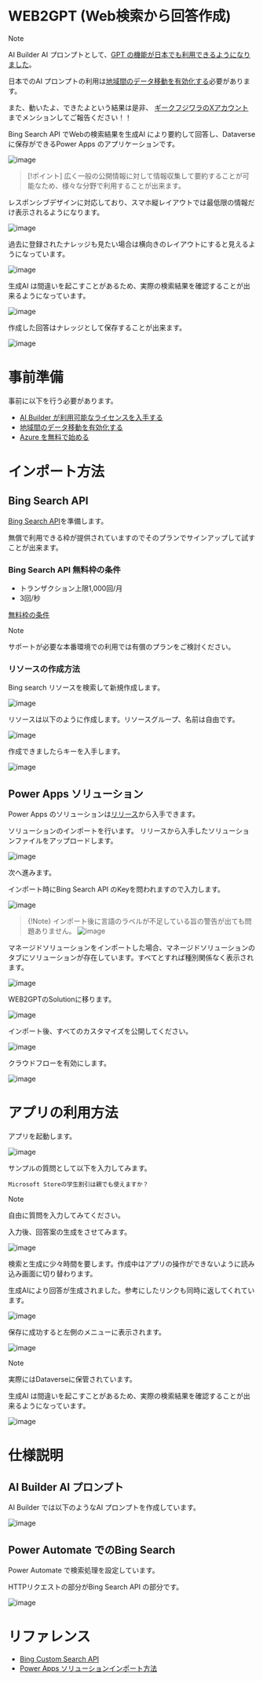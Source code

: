 # WEB2GPT (Web検索から回答作成)

> [!Note]
> AI Builder AI プロンプトとして、[GPT の機能が日本でも利用できるようになりました](https://learn.microsoft.com/ja-jp/ai-builder/availability-region)。
> 
> 日本でのAI プロンプトの利用は[地域間のデータ移動を有効化する](https://learn.microsoft.com/ja-jp/power-platform/admin/geographical-availability-copilot#enable-data-movement-across-regions)必要があります。
> 
> また、動いたよ、できたよという結果は是非、 [ギークフジワラのXアカウント](https://x.com/Geekfujiwara) までメンションしてご報告ください！！

Bing Search API でWebの検索結果を生成AI により要約して回答し、Dataverse に保存ができるPower Apps のアプリケーションです。

![image](https://github.com/geekfujiwara/WEB2GPT/assets/96101315/2d3ffeca-578b-4f41-87f5-8b88cf195114)

> [!ポイント]
> 広く一般の公開情報に対して情報収集して要約することが可能なため、様々な分野で利用することが出来ます。

レスポンシブデザインに対応しており、スマホ縦レイアウトでは最低限の情報だけ表示されるようになります。

![image](https://github.com/geekfujiwara/WEB2GPT/assets/96101315/9c0c2588-b6fd-43e8-970c-1dbd91a88cb0)

過去に登録されたナレッジも見たい場合は横向きのレイアウトにすると見えるようになっています。

![image](https://github.com/geekfujiwara/WEB2GPT/assets/96101315/14069a28-7b6e-400c-82ff-80ae6b892801)


生成AI は間違いを起こすことがあるため、実際の検索結果を確認することが出来るようになっています。

![image](https://github.com/geekfujiwara/WEB2GPT/assets/96101315/f4317e3c-e170-4b04-9e21-4a57959942fa)

作成した回答はナレッジとして保存することが出来ます。

![image](https://github.com/geekfujiwara/WEB2GPT/assets/96101315/b446bd1d-06f6-49a8-8bf6-08be233fa41a)


# 事前準備

事前に以下を行う必要があります。

* [AI Builder が利用可能なライセンスを入手する](https://powerapps.microsoft.com/ja-jp/pricing/)
* [地域間のデータ移動を有効化する](https://learn.microsoft.com/ja-jp/power-platform/admin/geographical-availability-copilot#enable-data-movement-across-regions)
* [Azure を無料で始める](https://azure.microsoft.com/ja-jp/pricing/free-services/)

# インポート方法

## Bing Search API 

[Bing Search API](https://www.microsoft.com/en-us/bing/apis/bing-web-search-api)を準備します。

無償で利用できる枠が提供されていますのでそのプランでサインアップして試すことが出来ます。

### Bing Search API 無料枠の条件

* トランザクション上限1,000回/月
* 3回/秒 

[無料枠の条件](https://www.microsoft.com/en-us/bing/apis/pricing)

> [!Note]
> サポートが必要な本番環境での利用では有償のプランをご検討ください。

### リソースの作成方法

Bing search リソースを検索して新規作成します。

![image](https://github.com/geekfujiwara/WEB2GPT/assets/96101315/2fe058a6-60b4-4d15-9ff2-cc5bee151765)

リソースは以下のように作成します。リソースグループ、名前は自由です。

![image](https://github.com/geekfujiwara/WEB2GPT/assets/96101315/b3daa804-c306-41e7-ac42-df1bb9f74cfa)

作成できましたらキーを入手します。

![image](https://github.com/geekfujiwara/WEB2GPT/assets/96101315/38d6c0e8-03e2-401c-b73d-458d8cc2ad1e)

## Power Apps ソリューション

Power Apps のソリューションは[リリース](https://github.com/geekfujiwara/WEB2GPT/releases/tag/1.0.0.0)から入手できます。

ソリューションのインポートを行います。
リリースから入手したソリューションファイルをアップロードします。

![image](https://github.com/geekfujiwara/WEB2GPT/assets/96101315/a9234955-452d-417e-89a7-39bd87de7dd5)

次へ進みます。

インポート時にBing Search API のKeyを問われますので入力します。

![image](https://github.com/geekfujiwara/WEB2GPT/assets/96101315/6c55326b-73cd-44da-a9f6-98e7c6d6c203)

> {!Note}
> インポート後に言語のラベルが不足している旨の警告が出ても問題ありません。
> ![image](https://github.com/geekfujiwara/WEB2GPT/assets/96101315/35b1c7c8-a882-48bb-8c3c-6541ff1a0353)

マネージドソリューションをインポートした場合、マネージドソリューションのタブにソリューションが存在しています。すべてとすれば種別関係なく表示されます。

![image](https://github.com/geekfujiwara/WEB2GPT/assets/96101315/ab0812ec-a7d7-40b5-b12b-70ff30c245b1)

WEB2GPTのSolutionに移ります。

![image](https://github.com/geekfujiwara/WEB2GPT/assets/96101315/da51b867-5c1a-4cae-8648-5072a36ed52f)

インポート後、すべてのカスタマイズを公開してください。

![image](https://github.com/geekfujiwara/WEB2GPT/assets/96101315/c91be7b8-95f6-4981-996b-c22d4af0b34d)

クラウドフローを有効にします。

![image](https://github.com/geekfujiwara/WEB2GPT/assets/96101315/701ceb18-c803-43f7-b375-959c9a8b0e6d)


# アプリの利用方法

アプリを起動します。

![image](https://github.com/geekfujiwara/WEB2GPT/assets/96101315/1d948b27-25a8-4c48-b5c8-34dfb8a429e0)


サンプルの質問として以下を入力してみます。

`Microsoft Storeの学生割引は親でも使えますか？`

> [!Note]
> 自由に質問を入力してみてください。

入力後、回答案の生成をさせてみます。

![image](https://github.com/geekfujiwara/WEB2GPT/assets/96101315/2454dcc2-2ce4-4cbc-ab43-22403ccefa6a)


検索と生成に少々時間を要します。作成中はアプリの操作ができないように読み込み画面に切り替わります。

生成AIにより回答が生成されました。参考にしたリンクも同時に返してくれています。

![image](https://github.com/geekfujiwara/WEB2GPT/assets/96101315/9b8b733b-658a-4eaa-ac9a-6f95f9594eda)

保存に成功すると左側のメニューに表示されます。

![image](https://github.com/geekfujiwara/WEB2GPT/assets/96101315/5f714ec8-5109-404d-9b7f-305d5b98f06b)


> [!Note]
> 実際にはDataverseに保管されています。

生成AI は間違いを起こすことがあるため、実際の検索結果を確認することが出来るようになっています。

![image](https://github.com/geekfujiwara/WEB2GPT/assets/96101315/f4317e3c-e170-4b04-9e21-4a57959942fa)


# 仕様説明

## AI Builder AI プロンプト

AI Builder では以下のようなAI プロンプトを作成しています。

![image](https://github.com/geekfujiwara/WEB2GPT/assets/96101315/c1bbd7e3-820d-46f4-a292-9cac89e58fe7)


## Power Automate でのBing Search

Power Automate で検索処理を設定しています。

HTTPリクエストの部分がBing Search API の部分です。

![image](https://github.com/geekfujiwara/WEB2GPT/assets/96101315/e05be8ed-2ef7-4de7-a325-bd2b51d9829a)



# リファレンス

* [Bing Custom Search API](https://learn.microsoft.com/ja-jp/bing/search-apis/bing-web-search/reference/headers)
* [Power Apps ソリューションインポート方法](https://learn.microsoft.com/ja-jp/power-apps/maker/data-platform/import-update-export-solutions)

